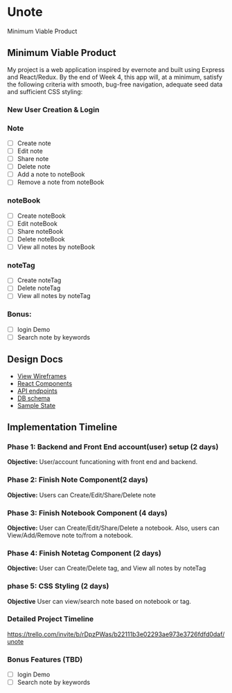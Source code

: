 # Unote

Minimum Viable Product

## Minimum Viable Product

My project is a web application inspired by evernote and built using Express and React/Redux. By the end of Week 4, this app will, at a minimum, satisfy the following criteria with smooth, bug-free navigation, adequate seed data and sufficient CSS styling:

### New User Creation & Login
### Note
   - [ ] Create note
   - [ ] Edit note
   - [ ] Share note
   - [ ] Delete note
   - [ ] Add a note to noteBook
   - [ ] Remove a note from noteBook
### noteBook
   - [ ] Create noteBook
   - [ ] Edit noteBook
   - [ ] Share noteBook
   - [ ] Delete noteBook
   - [ ] View all notes by noteBook
### noteTag
   - [ ] Create noteTag
   - [ ] Delete noteTag
   - [ ] View all notes by noteTag
### Bonus: 
- [ ] login Demo
- [ ] Search note by keywords

## Design Docs
* [View Wireframes](./backend/docs/wireframes/mainpage.png)
* [React Components](./backend/docs/component-structure.md)
* [API endpoints](./backend/docs/api-endpoints.md)
* [DB schema](./backend/docs/schema.md)
* [Sample State](./backend/docs/sample-state.md)

## Implementation Timeline

### Phase 1: Backend and Front End account(user) setup  (2 days)

**Objective:** User/account funcationing with front end and backend.

### Phase 2: Finish Note Component(2 days)

**Objective:** Users can Create/Edit/Share/Delete note

### Phase 3: Finish Notebook Component (4 days)

**Objective:** User can Create/Edit/Share/Delete a notebook. Also, users can View/Add/Remove note to/from a notebook.

### Phase 4: Finish Notetag Component (2 days)

**Objective:** User can Create/Delete tag, and View all notes by noteTag

### phase 5: CSS Styling (2 days)

**Objective** User can view/search note based on notebook or tag. 

### Detailed Project Timeline

https://trello.com/invite/b/rDpzPWas/b22111b3e02293ae973e3726fdfd0daf/unote

### Bonus Features (TBD)
- [ ] login Demo
- [ ] Search note by keywords